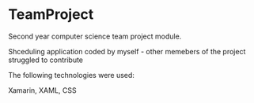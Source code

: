 # TeamProject
<p> Second year computer science team project module. </p>
<p> Shceduling application coded by myself - other memebers of the project struggled to contribute</p>
<p> The following technologies were used: </p>
<p> Xamarin, XAML, CSS </p> 
